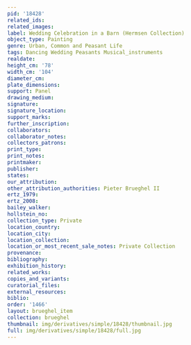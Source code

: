 ```yaml
---
pid: '18428'
related_ids: 
related_images: 
label: Wedding Celebration in a Barn (Hermsen Collection)
object_type: Painting
genre: Urban, Common and Peasant Life
tags: Dancing Wedding Peasants Musical_instruments
realdate: 
height_cm: '78'
width_cm: '104'
diameter_cm: 
plate_dimensions: 
support: Panel
drawing_medium: 
signature: 
signature_location: 
support_marks: 
further_inscription: 
collaborators: 
collaborator_notes: 
collectors_patrons: 
print_type: 
print_notes: 
printmaker: 
publisher: 
states: 
our_attribution: 
other_attribution_authorities: Pieter Brueghel II
ertz_1979: 
ertz_2008: 
bailey_walker: 
hollstein_no: 
collection_type: Private
location_country: 
location_city: 
location_collection: 
location_or_most_recent_sale_notes: Private Collection
provenance: 
bibliography: 
exhibition_history: 
related_works: 
copies_and_variants: 
curatorial_files: 
external_resources: 
biblio: 
order: '1466'
layout: brueghel_item
collection: brueghel
thumbnail: img/derivatives/simple/18428/thumbnail.jpg
full: img/derivatives/simple/18428/full.jpg
---
```

